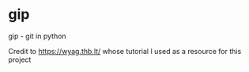 # gip

gip - git in python

Credit to https://wyag.thb.lt/ whose tutorial I used as a resource for this project